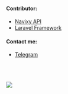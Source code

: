 <h4>Contributor: </h4>
<ul>
  <li>
  <a href="https://github.com/SquareGPS/navixy-api">Navixy API</a>
  </li>
  <li>
  <a href="https://github.com/laravel/framework">Laravel Framework</a>
  </li>
</ul>

<h4>Contact me: </h4>
<ul>
  <li>
  <a href="https://t.me/no_index">Telegram</a>
  </li>
</ul>
<br/>
<br/>
<br/>

<a href="https://www.codewars.com/users/uff_auth" target="_blank">
  <img src="https://www.codewars.com/users/uff_auth/badges/large"/>
</a>
